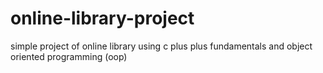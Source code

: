 # online-library-project
simple project of online library using c plus plus fundamentals and object oriented programming (oop)
